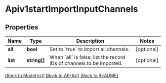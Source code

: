 # Apiv1startImportInputChannels

## Properties
Name | Type | Description | Notes
------------ | ------------- | ------------- | -------------
**all** | **bool** | Set to &#x60;true&#x60; to import all channels. | [optional] 
**list** | **string[]** | When &#x60;all&#x60; is false, list the record IDs of channels to be imported. | [optional] 

[[Back to Model list]](../../README.md#documentation-for-models) [[Back to API list]](../../README.md#documentation-for-api-endpoints) [[Back to README]](../../README.md)

